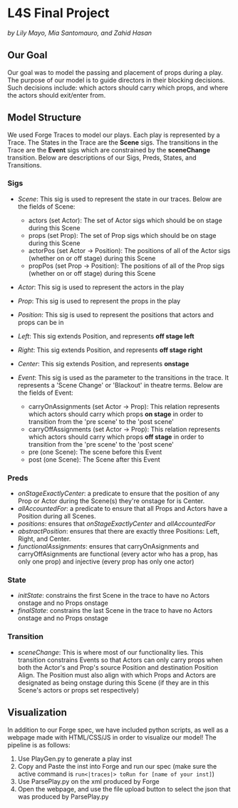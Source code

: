 # L4S Final Project

*by Lily Mayo, Mia Santomauro, and Zahid Hasan*

## Our Goal

Our goal was to model the passing and placement of props during a play. The purpose of our model is to guide directors in their blocking decisions. Such decisions include: which actors should carry which props, and where the actors should exit/enter from.

## Model Structure

We used Forge Traces to model our plays. Each play is represented by a Trace. 
The States in the Trace are the __Scene__ sigs. The transitions in the Trace are the __Event__ sigs which are constrained by the __sceneChange__ transition. Below are descriptions of our Sigs, Preds, States, and Transitions.

### Sigs
+ _Scene_: This sig is used to represent the state in our traces. Below are the fields of Scene:
  - actors (set Actor): The set of Actor sigs which should be on stage during this Scene
  - props (set Prop): The set of Prop sigs which should be on stage during this Scene
  - actorPos (set Actor -> Position): The positions of all of the Actor sigs (whether on or off stage) during this Scene
  - propPos (set Prop -> Position): The positions of all of the Prop sigs (whether on or off stage) during this Scene
  
+ _Actor_: This sig is used to represent the actors in the play

+ _Prop_: This sig is used to represent the props in the play

+ _Position_: This sig is used to represent the positions that actors and props can be in

+ _Left_: This sig extends Position, and represents __off stage left__

+ _Right_: This sig extends Position, and represents __off stage right__

+ _Center_: This sig extends Position, and represents __onstage__

+ _Event_: This sig is used as the parameter to the transitions in the trace. 
It represents a 'Scene Change' or 'Blackout' in theatre terms. Below are the fields of Event:
  - carryOnAssignments (set Actor -> Prop): This relation represents which actors should carry which props __on stage__ in order to transition from the 'pre scene' to the 'post scene'
  - carryOffAssignments (set Actor -> Prop): This relation represents which actors should carry which props __off stage__ in order to transition from the 'pre scene' to the 'post scene'
  - pre (one Scene): The scene before this Event
  - post (one Scene): The Scene after this Event

### Preds
+ _onStageExactlyCenter_: a predicate to ensure that the position of any Prop or Actor during the Scene(s) they're onstage for is Center.
+ _allAccountedFor_: a predicate to ensure that all Props and Actors have a Position during all Scenes.
+ _positions_: ensures that _onStageExactlyCenter_ and _allAccountedFor_
+ _abstractPosition_: ensures that there are exactly three Positions: Left, Right, and Center.
+ _functionalAssignments_: ensures that carryOnAsignments and carryOffAsignments are functional (every actor who has a prop, has only one prop) and injective (every prop has only one actor)

### State
+ _initState_: constrains the first Scene in the trace to have no Actors onstage and no Props onstage
+ _finalState_: constrains the last Scene in the trace to have no Actors onstage and no Props onstage


### Transition
+ _sceneChange_: This is where most of our functionality lies. This transition constrains Events so that Actors can only carry props when both the Actor's and Prop's source Position and destination Position Align. The Position must also align with which Props and Actors are designated as being onstage during this Scene (if they are in this Scene's actors or props set respectively)

## Visualization
In addition to our Forge spec, we have included python scripts, as well as a webpage made with HTML/CSS/JS in order to visualize our model! The pipeline is as follows:

1. Use PlayGen.py to generate a play inst
2. Copy and Paste the inst into Forge and run our spec (make sure the active command is `run<|traces|> toRun for [name of your inst]`)
3. Use ParsePlay.py on the xml produced by Forge
4. Open the webpage, and use the file upload button to select the json that was produced by ParsePlay.py
